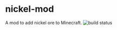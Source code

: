 # nickel-mod
A mod to add nickel ore to Minecraft.
![build status](https://github.com/chromefish/nickel-mod/workflows/Build%20MC1.14.4/badge.svg)